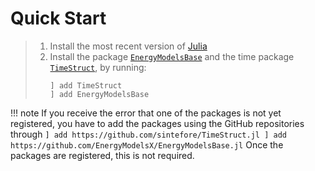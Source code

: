# Quick Start

>  1. Install the most recent version of [Julia](https://julialang.org/downloads/)
>  2. Install the package [`EnergyModelsBase`](https://energymodelsx.github.io/EnergyModelsBase.jl/) and the time package [`TimeStruct`](https://sintefore.github.io/TimeStruct.jl/), by running:
>     ```
>     ] add TimeStruct
>     ] add EnergyModelsBase
>     ```

!!! note
    If you receive the error that one of the packages is not yet registered, you have to add the packages using the GitHub repositories through
    ```
    ] add https://github.com/sintefore/TimeStruct.jl
    ] add https://github.com/EnergyModelsX/EnergyModelsBase.jl
    ```
    Once the packages are registered, this is not required.
